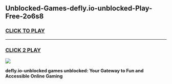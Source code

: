 
## Unblocked-Games-defly.io-unblocked-Play-Free-2o6s8
<h3>
<a href="https://premium76.site?title=defly.io-unblocked&ref=22A">CLICK TO PLAY</a></h3>
<hr>

<h3>
<a href="https://premium76.site?title=defly.io-unblocked&ref=22A">CLICK 2 PLAY</a>
  
</h3>

<a href="https://premium76.site?title=defly.io-unblocked&ref=22A"><img src="https://clearcache.store/games.png"></a>


**defly.io-unblocked games unblocked: Your Gateway to Fun and Accessible Online Gaming**
